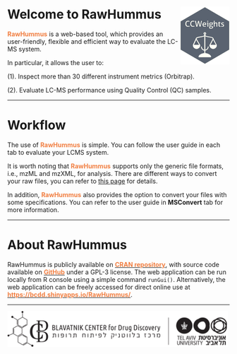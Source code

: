 
# Welcome to RawHummus &nbsp;<img src='pix/logo.png' align="right" height="130"/>

<b><span style="color:#F17F42">RawHummus</span></b> is a web-based tool, which provides an user-friendly, flexible and efficient way to evaluate the LC-MS system.

In particular, it allows the user to: 

(1). Inspect more than 30 different instrument metrics (Orbitrap).


(2). Evaluate LC-MS performance using Quality Control (QC) samples.


---

# Workflow

The use of <b><span style="color:#F17F42">RawHummus</span></b> is simple. You can follow the user guide in each tab to evaluate your LCMS system.

It is worth noting that <b><span style="color:#F17F42">RawHummus</span></b> supports only the generic file formats, i.e., mzML and mzXML, for analysis. There are different ways to convert your raw files, you can refer to [this page](https://ccms-ucsd.github.io/GNPSDocumentation/fileconversion/) for details.

In addition, <b><span style="color:#F17F42">RawHummus</span></b> also provides the option to convert your files with some specifications. You can refer to the user guide in **MSConvert** tab for more information.

---

# About RawHummus

RawHummus is publicly available on **[<b><span style="color:#F17F42">CRAN repository</span></b>](https://cran.r-project.org/web/packages/RawHummus/index.html)**, with source code available on **[<b><span style="color:#F17F42">GitHub</span></b>](https://github.com/YonghuiDong/RawHummus)** under a GPL-3 license. The web application can be run locally from R console using a simple command `runGui()`. Alternatively, the web application can be freely accessed for direct online use at **[<b><span style="color:#F17F42">https://bcdd.shinyapps.io/RawHummus/</span></b>](https://bcdd.shinyapps.io/RawHMMUS/)**. 

---
<a href= 'https://bcdd.tau.ac.il/'><img src='pix/Tau.png' alt='TAU' title='Tel Aviv University' width='500'/></a>

